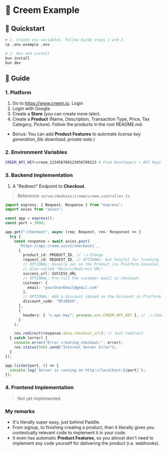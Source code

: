 # 🥯 Creem Example

## 🚀 Quickstart

```sh
# 1. Create env variables. Follow Guide steps 1 and 2.
cp .env.example .env

# 2. Run and install
bun install
bun dev
```

## 📖 Guide

### 1. Platform

1. Go to https://www.creem.io. Login
2. Login with Google.
3. Create a **Store** (you can create more later).
4. Create a **Product** (Name, Description, Transaction Type, Price, Tax Category, Picture). Follow the products in the root README.md.

- Bonus: You can add **Product Features** to automate _license key generation_, _file download_, _private note_.)

### 2. Environment Variables

```sh
CREEM_API_KEY=creem_123456789123456789123 # From Developers > API Keys
```

### 3. Backend Implementation

1. A "Redirect" Endpoint to **Checkout**.

> Reference: `server/modules/creem/creem.controller.ts`

```ts
import express, { Request, Response } from "express";
import axios from "axios";

const app = express();
const port = 3000;

app.get("/checkout", async (req: Request, res: Response) => {
  try {
    const response = await axios.post(
      `https://api.creem.io/v1/checkouts`,
      {
        product_id: PRODUCT_ID, // 👈 Change
        request_id: REQUEST_ID, // OPTIONAL: but helpful for tracking
        // OPTIONAL: Usually set on the Product (in Platform Console), but you can override.
        // Also called "Return/Redirect URL".
        success_url: SUCCESS_URL
        // OPTIONAL: Pre-fill the customer email in checkout.
        customer: {
          email: "yourUserEmail@gmail.com"
        },
        // OPTIONAL: Add a discount (based on the Discount in Platform console)
        discount_code: "BF200XX",
      },
      {
        headers: { "x-api-key": process.env.CREEM_API_KEY }, // 👈 Change
      }
    );

    res.redirect(response.data.checkout_url); // Just redirect.
  } catch (error) {
    console.error("Error creating checkout:", error);
    res.status(500).send("Internal Server Error");
  }
});

app.listen(port, () => {
  console.log(`Server is running on http://localhost:${port}`);
});
```

### 4. Frontend Implementation

> Not yet implemented.

### My remarks

- It's literally super easy, just behind Paddle.
- From signup, to finishing creating a product, then it literally gives you contextually relevant code to implement it in your code.
- It even has automatic **Product Features**, so you almost don't need to implement any code yourself for delivering the product (i.e. webhooks).

